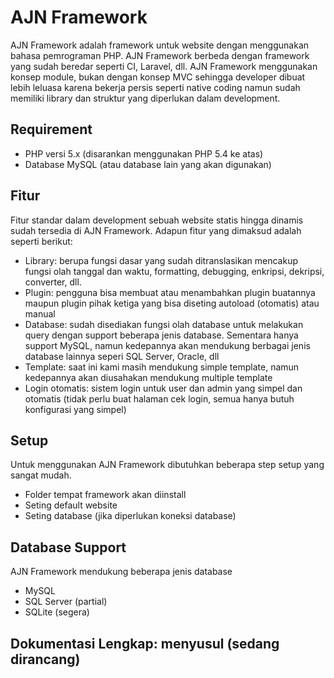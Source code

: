 # AJN Framework
AJN Framework adalah framework untuk website dengan menggunakan bahasa pemrograman PHP. AJN Framework berbeda dengan framework yang sudah beredar seperti CI, Laravel, dll. AJN Framework menggunakan konsep module, bukan dengan konsep MVC sehingga developer dibuat lebih leluasa karena bekerja persis seperti native coding namun sudah memiliki library dan struktur yang diperlukan dalam development.


## Requirement
- PHP versi 5.x (disarankan menggunakan PHP 5.4 ke atas)
- Database MySQL (atau database lain yang akan digunakan)


## Fitur
Fitur standar dalam development sebuah website statis hingga dinamis sudah tersedia di AJN Framework. Adapun fitur yang dimaksud adalah seperti berikut:
- Library: berupa fungsi dasar yang sudah ditranslasikan mencakup fungsi olah tanggal dan waktu, formatting, debugging, enkripsi, dekripsi, converter, dll.
- Plugin: pengguna bisa membuat atau menambahkan plugin buatannya maupun plugin pihak ketiga yang bisa diseting autoload (otomatis) atau manual
- Database: sudah disediakan fungsi olah database untuk melakukan query dengan support beberapa jenis database. Sementara hanya support MySQL, namun kedepannya akan mendukung berbagai jenis database lainnya seperi SQL Server, Oracle, dll
- Template: saat ini kami masih mendukung simple template, namun kedepannya akan diusahakan mendukung multiple template
- Login otomatis: sistem login untuk user dan admin yang simpel dan otomatis (tidak perlu buat halaman cek login, semua hanya butuh konfigurasi yang simpel)


## Setup
Untuk menggunakan AJN Framework dibutuhkan beberapa step setup yang sangat mudah.
* Folder tempat framework akan diinstall
* Seting default website
* Seting database (jika diperlukan koneksi database)

## Database Support
AJN Framework mendukung beberapa jenis database
- MySQL
- SQL Server (partial)
- SQLite (segera)

## Dokumentasi Lengkap: menyusul (sedang dirancang)
